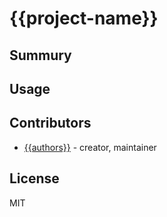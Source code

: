 # {{project-name}}

## Summury


## Usage


## Contributors

- [{{authors}}](https://github.com/{{authors}}) - creator, maintainer

## License

MIT
